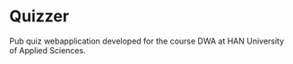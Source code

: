 # Quizzer

Pub quiz webapplication developed for the course DWA at HAN University of Applied Sciences.
